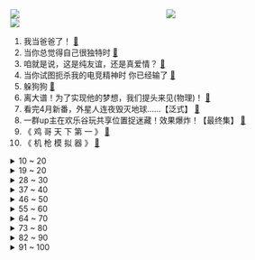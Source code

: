 <div >
	<a style="float:left;width:55%;" href = "https://github.com/anuraghazra/github-readme-stats">
	 <img src = "https://github-readme-stats.vercel.app/api?username=iuuuuuaena&theme=buefy&show_icons=true"/>
	</a>
	<a  style="float:right;width:45%" href = "https://github.com/anuraghazra/github-readme-stats">
	 <img  src="https://github-readme-stats.vercel.app/api/top-langs/?username=anuraghazra&layout=compact"/>
	</a>
	</div>

[![](https://img.shields.io/badge/jxd-@jxdgogogo.xyz-yellowgreen.svg)](https://www.jxdgogogo.xyz)<br>
1. 我当爸爸了！ [:link:](//www.bilibili.com/video/BV1qh4y1n7C3) <br>
2. 当你总觉得自己很独特时 [:link:](//www.bilibili.com/video/BV1eh41177oB) <br>
3. 咱就是说，这是纯友谊，还是真爱情？ [:link:](//www.bilibili.com/video/BV1Vk4y1n7X1) <br>
4. 当你试图扼杀我的电竞精神时 你已经输了 [:link:](//www.bilibili.com/video/BV1VV4y1d7BK) <br>
5. 躲狗狗 [:link:](//www.bilibili.com/video/BV1Xo4y147Qq) <br>
6. 离大谱！为了实现他的梦想，我们提头来见(物理)！ [:link:](//www.bilibili.com/video/BV1Do4y147RL) <br>
7. 看完4月新番，外星人连夜毁灭地球......【泛式】 [:link:](//www.bilibili.com/video/BV1gs4y1w7jK) <br>
8. 一群up主在欢乐谷玩共享位置捉迷藏！效果爆炸！【最终集】 [:link:](//www.bilibili.com/video/BV1ph41177Mt) <br>
9. 《 鸡 哥 天 下 第 一 》 [:link:](//www.bilibili.com/video/BV1am4y1175K) <br>
10. 《 机 枪 模 拟 器 》 [:link:](//www.bilibili.com/video/BV1Jz4y1Y7tB) <br>
<details>
<summary>10 ~ 20</summary>

11. 【Minecraft】我们烧了张rtx4090,只为这300秒极致画面 [:link:](//www.bilibili.com/video/BV1Vk4y1n74b) <br>
12. 《崩坏：星穹铁道》启程庆典 [:link:](//www.bilibili.com/video/BV1Cg4y1L7fC) <br>
13. 二刷许昌&胖东来！你们将会被他们的真诚而感动！ [:link:](//www.bilibili.com/video/BV1wM4y1h7y3) <br>
14. 保  护  砂  隐  村 [:link:](//www.bilibili.com/video/BV11V4y1R7tD) <br>
15. “所以生命啊，它璀璨如歌” [:link:](//www.bilibili.com/video/BV1mm4y1y7zt) <br>
16. 没开玩笑  淄博已经进化到5.0版本了... [:link:](//www.bilibili.com/video/BV1BX4y1m7jP) <br>
17. "挖错了坟，该拜哪尊神啊？！" [:link:](//www.bilibili.com/video/BV13c411n7r1) <br>
18. 爆肝半年！蝙蝠侠排名第一的神作《黑暗骑士归来》 [:link:](//www.bilibili.com/video/BV1Az4y1Y7N9) <br>
19. 爆肝30天，手绘400张社会摇，泰裤辣！！ [:link:](//www.bilibili.com/video/BV1ps4y1w7wT) <br>
</details>
<details>
<summary>19 ~ 20</summary>

20. [Choreography Video] SEVENTEEN - Super [:link:](//www.bilibili.com/video/BV1ea4y1V7RG) <br>
21. 联合国正式入驻B站！ [:link:](//www.bilibili.com/video/BV1Am4y1C78m) <br>
22. 中年男性魅力比拼！ [:link:](//www.bilibili.com/video/BV1Tc411n7Qh) <br>
23. 没有退网，只是坐上了轮椅 [:link:](//www.bilibili.com/video/BV1bg4y1L7jY) <br>
24. 全网公开我的浏览记录！！ [:link:](//www.bilibili.com/video/BV1Ph411L7xU) <br>
25. 芬兰内战中，红军为什么输给了白军？曼纳海姆(中)【历史调研室39】 [:link:](//www.bilibili.com/video/BV1Mm4y1C7Ge) <br>
26. 感受到了培育蔬菜这件事的重要性 [:link:](//www.bilibili.com/video/BV1sX4y1m7Xn) <br>
27. 一个视频看懂王莽的一生 [:link:](//www.bilibili.com/video/BV1Ao4y1t7CD) <br>
28. 女版海贼王（分享一波奇奇怪怪的知识） [:link:](//www.bilibili.com/video/BV15o4y1t7hd) <br>
</details>
<details>
<summary>28 ~ 30</summary>

29. 实拍立体机动装置！以梦为翅膀，翱翔于天际！ [:link:](//www.bilibili.com/video/BV1DX4y1m7Uf) <br>
30. 你在做一种很新的电脑 [:link:](//www.bilibili.com/video/BV1eP411273p) <br>
31. 《原神》角色演示-「白术：治则求本」 [:link:](//www.bilibili.com/video/BV1WM411G7QZ) <br>
32. 【怒九】淦！你们的爱好…好帅啊！！ [:link:](//www.bilibili.com/video/BV1Qa4y1V7D6) <br>
33. 只是一次推倒重来，只道寻常了吧！ [:link:](//www.bilibili.com/video/BV1Qh4y1n7R5) <br>
34. 年轻人的第一次，求职 [:link:](//www.bilibili.com/video/BV1qM4y187oV) <br>
35. 你眼中的“老阿姨”曾经也迷倒了整个世界！ [:link:](//www.bilibili.com/video/BV1Yg4y1L7AP) <br>
36. 不愧是一群男的想出来的节目 [:link:](//www.bilibili.com/video/BV1ih4y1n7Hm) <br>
37. 都什么年代，谁还用传统方式驱鬼？！！ [:link:](//www.bilibili.com/video/BV1Na4y15718) <br>
</details>
<details>
<summary>37 ~ 40</summary>

38. 求助大家 怎样可以把脸上的洗掉？ [:link:](//www.bilibili.com/video/BV1QV4y1R7W1) <br>
39. 刮彩票决定自己的一日三餐！结果翻车了？ [:link:](//www.bilibili.com/video/BV1tm4y117dj) <br>
40. 感谢大妈给新崩的空气刘海 [:link:](//www.bilibili.com/video/BV1JM411G7mA) <br>
41. 《明日方舟》EP -Morning Dew [:link:](//www.bilibili.com/video/BV14X4y1U7iR) <br>
42. 有没有一瞬间信仰崩塌或者死心过？ [:link:](//www.bilibili.com/video/BV1kM4y187oL) <br>
43. 蛋 [:link:](//www.bilibili.com/video/BV1pa4y157G9) <br>
44. 哈哈，甲方破防了 [:link:](//www.bilibili.com/video/BV1Dg4y1L7hd) <br>
45. Emotional Damage破防哥Steven He来B站啦！ [:link:](//www.bilibili.com/video/BV1Wa4y1V7j2) <br>
46. 中国人缺的不是技术，而是缺乏持续而长期的投入，坐得住冷板凳和耐得住寂寞 [:link:](//www.bilibili.com/video/BV13m4y117ah) <br>
</details>
<details>
<summary>46 ~ 50</summary>

47. 真正的服装设计师看《明日方舟》服装的反应第三期！ [:link:](//www.bilibili.com/video/BV1uP411274Z) <br>
48. 爷 青 回 ！丢人之旅！【森林之子#1】 [:link:](//www.bilibili.com/video/BV19M4y187ww) <br>
49. 《关于男朋友休假顺便带走了我腿这件事》 [:link:](//www.bilibili.com/video/BV1CM411G7XW) <br>
50. ⚡我 爸 就 是 力 霸 天⚡ [:link:](//www.bilibili.com/video/BV1Ha4y1575S) <br>
51. 【崩坏星穹铁道】谁才是平民最强光锥？全角色光锥排行榜！萌新必看的光锥搭配攻略！ [:link:](//www.bilibili.com/video/BV1wX4y1U76d) <br>
52. 团长 黑龙江悠悠球公开赛在线开团！全场高能！🪀 [:link:](//www.bilibili.com/video/BV1yo4y1L7h1) <br>
53. 特殊感染者Boomer背景故事 [:link:](//www.bilibili.com/video/BV1gP41127ki) <br>
54. 我花了5块钱制作出了价值上千的鱼子酱，你们信吗？ [:link:](//www.bilibili.com/video/BV1ik4y1773h) <br>
55. 狂躁！自残！自杀！梵高疯狂的真相，背后是人最深的绝望！ [:link:](//www.bilibili.com/video/BV14z4y1Y7XT) <br>
</details>
<details>
<summary>55 ~ 60</summary>

56. 【干货】如何像人类一样吃饭 [:link:](//www.bilibili.com/video/BV1pa4y157Bh) <br>
57. 从零到英雄需要多久？来自老外的纸条诅咒！ [:link:](//www.bilibili.com/video/BV1ss4y1w7E3) <br>
58. 谁喜欢克拉拉(史瓦罗)我不说 [:link:](//www.bilibili.com/video/BV1Gh4y1H78v) <br>
59. 全网最详细！爆肝6个月，原剧+小说深度解析！让你一次看爽《权力的游戏》1-8季 [:link:](//www.bilibili.com/video/BV1HM411G7Fj) <br>
60. “所有人给我站一边，因为超人强我要发癫” [:link:](//www.bilibili.com/video/BV11g4y1L7uT) <br>
61. 我们做了个能对话的AI派蒙，免费给大家玩！ [:link:](//www.bilibili.com/video/BV1bm4y117ba) <br>
62. 追逐夏日的颜色 [:link:](//www.bilibili.com/video/BV1Xo4y147vx) <br>
63. 在20岁的青春里 要做80岁想起还会笑的事情 [:link:](//www.bilibili.com/video/BV1Js4y1R7wc) <br>
64. 天呐！结婚3周年，飞越9000公里的惊喜… [:link:](//www.bilibili.com/video/BV1f14y1o72H) <br>
</details>
<details>
<summary>64 ~ 70</summary>

65. 【星穹铁道】抽卡时列车脱轨实录 [:link:](//www.bilibili.com/video/BV1ss4y1R766) <br>
66. 【黑塔】⚡你能忍受转圈圈的洗脑么⚡◑ω◐️⚡ [:link:](//www.bilibili.com/video/BV1BL411Y7iV) <br>
67. 你的贴身学习APP？TA来了！ [:link:](//www.bilibili.com/video/BV1Co4y1w7aY) <br>
68. 模仿一下这20年间女主戏中的形象和人设变化！猜猜都是哪些剧里的桥段？最后一个应该有模仿到位吧哈哈哈 [:link:](//www.bilibili.com/video/BV1AV4y1d73z) <br>
69. 五一期间可以白拿的6款皮肤：末日机甲和时之恋人可真香！ [:link:](//www.bilibili.com/video/BV1dM4y187gp) <br>
70. 【原神】竟能如此相似 [:link:](//www.bilibili.com/video/BV1Sk4y177RH) <br>
71. 我，辛稼轩，大宋词龙，人间这一趟，万分遗憾 [:link:](//www.bilibili.com/video/BV1wL411e77T) <br>
72. 实测丨在6大平台搜同样的问题，百度居然被吊打？ [:link:](//www.bilibili.com/video/BV1Ws4y1R7p7) <br>
73. 惊呆了！当代年轻人都流行这些？！ [:link:](//www.bilibili.com/video/BV1fo4y1477n) <br>
</details>
<details>
<summary>73 ~ 80</summary>

74. “有 种 你 试 试” [:link:](//www.bilibili.com/video/BV1Lk4y1n7dL) <br>
75. 探秘美国最老的麦当劳！！70年前的麦门，吃些什么？ [:link:](//www.bilibili.com/video/BV13m4y117Pt) <br>
76. 家人们！好声音后续来了！ [:link:](//www.bilibili.com/video/BV1Fo4y1A74P) <br>
77. 提前感受五一的恐惧｜人真的好多啊啊啊！！ [:link:](//www.bilibili.com/video/BV1Do4y147GW) <br>
78. 爆肝统计！海绵宝宝一共做了多少蟹黄堡？ [:link:](//www.bilibili.com/video/BV1Us4y1c7Ac) <br>
79. 以前年轻人消费 VS 现在年轻人消费 [:link:](//www.bilibili.com/video/BV1F24y1F7Y5) <br>
80. 童年广告系列 [:link:](//www.bilibili.com/video/BV1vM4y187ha) <br>
81. 【星穹铁道】《踏上旅途》太短不够听？让我来扩写！！ [:link:](//www.bilibili.com/video/BV1Yg4y1L7EE) <br>
82. 少年不可得之物，终将困其一生！ [:link:](//www.bilibili.com/video/BV1nX4y1U7np) <br>
</details>
<details>
<summary>82 ~ 90</summary>

83. 从上厕所的规则就知道挪威的男人地位如何了 [:link:](//www.bilibili.com/video/BV1bc411J7SR) <br>
84. 【时代少年团】《时代夏令营2》03： 决战深渊之底 [:link:](//www.bilibili.com/video/BV1vh41177Hz) <br>
85. 泰裤辣！最全全球旅游防骗指南！你肯定不知道 [:link:](//www.bilibili.com/video/BV1Wg4y1L7HA) <br>
86. 加拿大人家里水龙头是真的流牛奶啊，补钙管饱还省钱 [:link:](//www.bilibili.com/video/BV1La4y157ee) <br>
87. 【散人】国产恐怖《阴阳锅2》 鸳鸯锅惊魂（完结共5P） [:link:](//www.bilibili.com/video/BV1wh411L7X6) <br>
88. 004航母能用上激光近防炮吗？【鉴定网络热门军事44】 [:link:](//www.bilibili.com/video/BV1Ls4y1R7DL) <br>
89. 【私藏馆】张学友《她来听我的演唱会》万人大合唱现场！单身看了会流泪 [:link:](//www.bilibili.com/video/BV16g4y1L7H2) <br>
90. “这个年代的动漫真的能让人热泪盈眶！！” [:link:](//www.bilibili.com/video/BV1jV4y1d74s) <br>
91. 人类天敌是什么样？【司徒之脑洞】 [:link:](//www.bilibili.com/video/BV1fh41157ah) <br>
</details>
<details>
<summary>91 ~ 100</summary>

92. 魔都最贵商圈吃398一斤珍宝蟹，巨大蟹钳雪白蟹肉太过瘾！【凭啥这么贵ep60- 珍宝海鲜】 [:link:](//www.bilibili.com/video/BV1BM411G7hQ) <br>
93. 【STN快报第七季14】日本比美国包容！黑人街头打人，白人使劲鼓掌 [:link:](//www.bilibili.com/video/BV1VT411h74z) <br>
94. 穿越无人区去新疆，看美丽的水上雅丹，在戈壁无人火车站露营 [:link:](//www.bilibili.com/video/BV1oc411K73g) <br>
95. 为什么说特鲁是洗白最成功的角色之一？ [:link:](//www.bilibili.com/video/BV1js4y1R7oG) <br>
96. 【奇葩作业】《请 以 问 号 为 主 题 作 诗》答： [:link:](//www.bilibili.com/video/BV1Ja4y157Ur) <br>
97. 啊？9.0 [:link:](//www.bilibili.com/video/BV1Lg4y1L7Pv) <br>
98. “你信我！她真的只是我的好兄弟！！” [:link:](//www.bilibili.com/video/BV1zh4y1n73H) <br>
99. 香港方面已证实，漠叔与自行车失盗案无关！ [:link:](//www.bilibili.com/video/BV1to4y1L7U9) <br>
100. 【花小烙】身体为什么会生出鼻屎、眼屎和耳屎？ [:link:](//www.bilibili.com/video/BV1MP41127du) <br>
</details>
